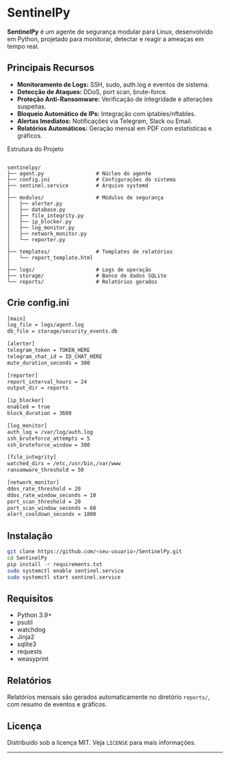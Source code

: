 
# SentinelPy

**SentinelPy** é um agente de segurança modular para Linux, desenvolvido em Python, projetado para monitorar, detectar e reagir a ameaças em tempo real.

## Principais Recursos
- **Monitoramento de Logs:** SSH, sudo, auth.log e eventos de sistema.
- **Detecção de Ataques:** DDoS, port scan, brute-force.
- **Proteção Anti-Ransomware:** Verificação de integridade e alterações suspeitas.
- **Bloqueio Automático de IPs:** Integração com iptables/nftables.
- **Alertas Imediatos:** Notificações via Telegram, Slack ou Email.
- **Relatórios Automáticos:** Geração mensal em PDF com estatísticas e gráficos.

Estrutura do Projeto
```

sentinelpy/
├── agent.py                 # Núcleo do agente
├── config.ini               # Configurações do sistema
├── sentinel.service         # Arquivo systemd
│
├── modules/                 # Módulos de segurança
│   ├── alerter.py
│   ├── database.py
│   ├── file_integrity.py
│   ├── ip_blocker.py
│   ├── log_monitor.py
│   ├── network_monitor.py
│   └── reporter.py
│
├── templates/               # Templates de relatórios
│   └── report_template.html
│
├── logs/                    # Logs de operação
├── storage/                 # Banco de dados SQLite
└── reports/                 # Relatórios gerados

````

## Crie config.ini
```bash
[main]
log_file = logs/agent.log
db_file = storage/security_events.db

[alerter]
telegram_token = TOKEN_HERE
telegram_chat_id = ID_CHAT_HERE
mute_duration_seconds = 300

[reporter]
report_interval_hours = 24
output_dir = reports

[ip_blocker]
enabled = true
block_duration = 3600

[log_monitor]
auth_log = /var/log/auth.log
ssh_bruteforce_attempts = 5
ssh_bruteforce_window = 300

[file_integrity]
watched_dirs = /etc,/usr/bin,/var/www
ransomware_threshold = 50

[network_monitor]
ddos_rate_threshold = 20
ddos_rate_window_seconds = 10
port_scan_threshold = 20
port_scan_window_seconds = 60
alert_cooldown_seconds = 1800
````


## Instalação

```bash
git clone https://github.com/<seu-usuario>/SentinelPy.git
cd SentinelPy
pip install -r requirements.txt
sudo systemctl enable sentinel.service
sudo systemctl start sentinel.service
````

## Requisitos

* Python 3.9+
* psutil
* watchdog
* Jinja2
* sqlite3
* requests
* weasyprint

## Relatórios

Relatórios mensais são gerados automaticamente no diretório `reports/`, com resumo de eventos e gráficos.

## Licença

Distribuído sob a licença MIT. Veja `LICENSE` para mais informações.


---

